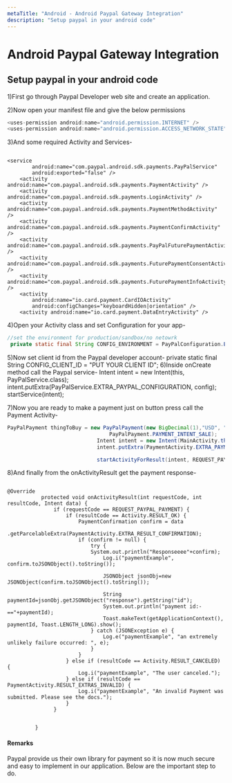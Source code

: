 ```yaml
---
metaTitle: "Android - Android Paypal Gateway Integration"
description: "Setup paypal in your android code"
---
```


# Android Paypal Gateway Integration



## Setup paypal in your android code


1)First go through  Paypal Developer web site and create an application.

2)Now open your manifest file and give the below permissions

```java
<uses-permission android:name="android.permission.INTERNET" />
<uses-permission android:name="android.permission.ACCESS_NETWORK_STATE" />

```

3)And some required Activity and Services-

```

<service
        android:name="com.paypal.android.sdk.payments.PayPalService"
        android:exported="false" />
    <activity android:name="com.paypal.android.sdk.payments.PaymentActivity" />
    <activity android:name="com.paypal.android.sdk.payments.LoginActivity" />
    <activity android:name="com.paypal.android.sdk.payments.PaymentMethodActivity" />
    <activity android:name="com.paypal.android.sdk.payments.PaymentConfirmActivity" />
    <activity android:name="com.paypal.android.sdk.payments.PayPalFuturePaymentActivity" />
    <activity android:name="com.paypal.android.sdk.payments.FuturePaymentConsentActivity" />
    <activity android:name="com.paypal.android.sdk.payments.FuturePaymentInfoActivity" />
    <activity
        android:name="io.card.payment.CardIOActivity"
        android:configChanges="keyboardHidden|orientation" />
    <activity android:name="io.card.payment.DataEntryActivity" />

```

4)Open your Activity class and set Configuration for your app-

```java
//set the environment for production/sandbox/no netowrk
 private static final String CONFIG_ENVIRONMENT = PayPalConfiguration.ENVIRONMENT_PRODUCTION;

```

5)Now set client id from the Paypal developer account-
private static final String CONFIG_CLIENT_ID = "PUT YOUR CLIENT ID";
6)Inside onCreate method call the Paypal service-
Intent intent = new Intent(this, PayPalService.class);
intent.putExtra(PayPalService.EXTRA_PAYPAL_CONFIGURATION, config);
startService(intent);

7)Now you are ready to make a payment just on button press call the Payment Activity-

```java
PayPalPayment thingToBuy = new PayPalPayment(new BigDecimal(1),"USD", "androidhub4you.com",
                                 PayPalPayment.PAYMENT_INTENT_SALE);
                             Intent intent = new Intent(MainActivity.this, PaymentActivity.class);
                             intent.putExtra(PaymentActivity.EXTRA_PAYMENT, thingToBuy);

                             startActivityForResult(intent, REQUEST_PAYPAL_PAYMENT);    

```

8)And finally from the onActivityResult get the payment response-

```

@Override
           protected void onActivityResult(int requestCode, int resultCode, Intent data) {
               if (requestCode == REQUEST_PAYPAL_PAYMENT) {
                   if (resultCode == Activity.RESULT_OK) {
                       PaymentConfirmation confirm = data
                               .getParcelableExtra(PaymentActivity.EXTRA_RESULT_CONFIRMATION);
                       if (confirm != null) {
                           try {
                           System.out.println("Responseeee"+confirm);
                               Log.i("paymentExample", confirm.toJSONObject().toString());
                            
                               JSONObject jsonObj=new JSONObject(confirm.toJSONObject().toString());
                              
                               String paymentId=jsonObj.getJSONObject("response").getString("id");
                               System.out.println("payment id:-=="+paymentId);
                               Toast.makeText(getApplicationContext(), paymentId, Toast.LENGTH_LONG).show(); 
                           } catch (JSONException e) {
                               Log.e("paymentExample", "an extremely unlikely failure occurred: ", e);
                           }
                       }
                   } else if (resultCode == Activity.RESULT_CANCELED) {
                       Log.i("paymentExample", "The user canceled.");
                   } else if (resultCode == PaymentActivity.RESULT_EXTRAS_INVALID) {
                       Log.i("paymentExample", "An invalid Payment was submitted. Please see the docs.");
                   }
               }
              
               
         }

```



#### Remarks


Paypal provide us their own library for payment so it is now much secure and easy to implement in our application. Below are the important step to do.

